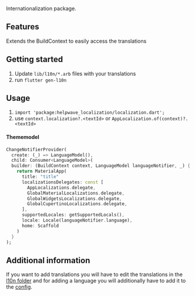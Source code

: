 <!--
This README describes the package. If you publish this package to pub.dev,
this README's contents appear on the landing page for your package.

For information about how to write a good package README, see the guide for
[writing package pages](https://dart.dev/guides/libraries/writing-package-pages).

For general information about developing packages, see the Dart guide for
[creating packages](https://dart.dev/guides/libraries/create-library-packages)
and the Flutter guide for
[developing packages and plugins](https://flutter.dev/developing-packages).
-->

Internationalization package.

## Features

Extends the BuildContext to easily access the translations

## Getting started

1. Update `lib/l10n/*.arb` files with your translations
2. run `flutter gen-l10n`


## Usage

1. `import 'package:helpwave_localization/localization.dart';`
2. use `context.localization?.<textId>` or `AppLocalization.of(context)?.<textId>`

#### Thememodel
```dart
ChangeNotifierProvider(
  create: (_) => LanguageModel(),
  child: Consumer<LanguageModel>(
  builder: (BuildContext context, LanguageModel languageNotifier, _) {
    return MaterialApp(
      title: "title"
      localizationsDelegates: const [
        AppLocalizations.delegate,
        GlobalMaterialLocalizations.delegate,
        GlobalWidgetsLocalizations.delegate,
        GlobalCupertinoLocalizations.delegate,
      ],
      supportedLocales: getSupportedLocals(),
      locale: Locale(languageNotifier.language),
      home: Scaffold
    )
  }
);
```

## Additional information

If you want to add translations you will have to edit the translations in the [l10n folder](./lib/l10n) 
and for adding a language you will additionally have to add it to the [config](./lib/src/config/language.dart).
